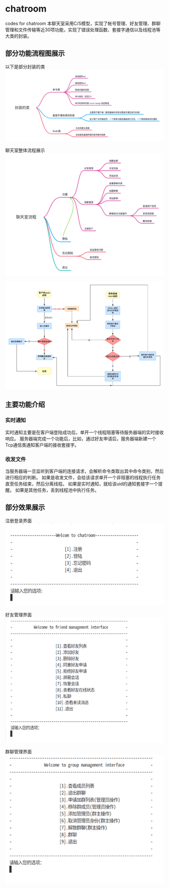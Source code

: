 # chatroom
codes for chatroom
本聊天室采用C/S模型，实现了帐号管理、好友管理、群聊管理和文件传输等近30项功能，实现了错误处理函数、套接字通信以及线程池等大类的封装。

## 部分功能流程图展示
以下是部分封装的类
![Alt text](image.png)

聊天室整体流程展示
![Alt text](image-1.png)

![Alt text](image-2.png)

## 主要功能介绍
### 实时通知
实时通知主要是在客户端登陆成功后，单开一个线程阻塞等待服务器端的实时接收响应。
服务器端完成一个功能后，比如，通过好友申请后，服务器端新建一个Tcp通信类通知客户端的接收套接字。

### 收发文件
当服务器端一旦监听到客户端的连接请求，会解析命令类取出其中命令类别，然后进行相应的判断。
如果是收发文件，会给该请求单开一个非阻塞的线程执行任务直至任务结束，然后分离线程。
如果是实时通知，就给该uid的通知套接字一个提醒。
如果是其他任务，丢到线程池中执行任务。

## 部分效果展示
注册登录界面
![Alt text](image-3.png)

好友管理界面
![Alt text](image-4.png)

群聊管理界面
![Alt text](image-5.png)

